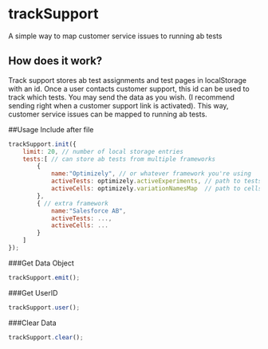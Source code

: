 # trackSupport
A simple way to map customer service issues to running ab tests

## How does it work?
Track support stores ab test assignments and test pages in localStorage with an id. Once a user contacts customer support, this id can be used to track which tests. You may send the data as you wish. (I recommend sending right when a customer support link is activated). This way, customer service issues can be mapped to running ab tests.

##Usage
Include after file
```javascript
trackSupport.init({
	limit: 20, // number of local storage entries
	tests:[ // can store ab tests from multiple frameworks
		{
			name:"Optimizely", // or whatever framework you're using
			activeTests: optimizely.activeExperiments, // path to tests 
			activeCells: optimizely.variationNamesMap  // path to cells
		},
		{ // extra framework
			name:"Salesforce AB", 
			activeTests: ..., 
			activeCells: ...  
		}
	]
});
```

###Get Data Object
```javascript
trackSupport.emit();
```

###Get UserID
```javascript
trackSupport.user();
```

###Clear Data
```javascript
trackSupport.clear();
```



